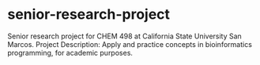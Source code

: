 # senior-research-project
Senior research project for CHEM 498 at California State University San Marcos. 
Project Description: Apply and practice concepts in bioinformatics programming, for academic purposes. 

